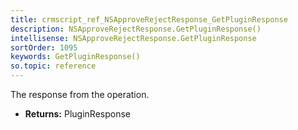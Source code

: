```yaml
---
title: crmscript_ref_NSApproveRejectResponse_GetPluginResponse
description: NSApproveRejectResponse.GetPluginResponse()
intellisense: NSApproveRejectResponse.GetPluginResponse
sortOrder: 1095
keywords: GetPluginResponse()
so.topic: reference
---
```



The response from the operation.



* **Returns:** PluginResponse



